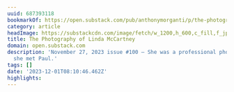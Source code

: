 ```yaml
---
uuid: 687393118
bookmarkOf: https://open.substack.com/pub/anthonymorganti/p/the-photography-of-linda-mccartney?r=5cjn3&utm_medium=ios&utm_campaign=post
category: article
headImage: https://substackcdn.com/image/fetch/w_1200,h_600,c_fill,f_jpg,q_auto:good,fl_progressive:steep,g_auto/https%3A%2F%2Fsubstack-post-media.s3.amazonaws.com%2Fpublic%2Fimages%2F044e2d86-d731-4231-b875-9e7f40b16449.heic
title: The Photography of Linda McCartney
domain: open.substack.com
description: 'November 27, 2023 issue #100 – She was a professional photographer before
  she met Paul.'
tags: []
date: '2023-12-01T08:10:46.462Z'
highlights: 
---
```



